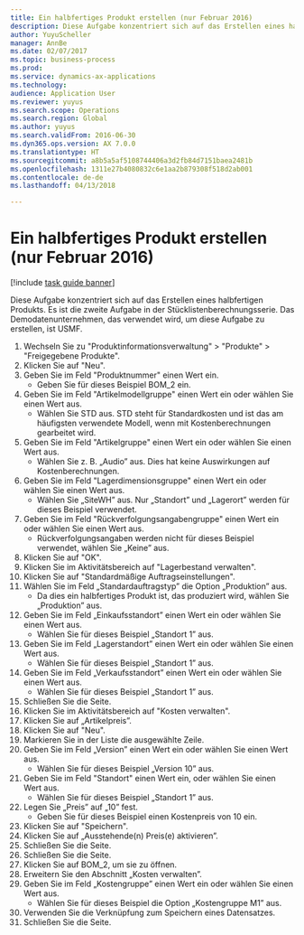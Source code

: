 ```yaml
--- 
title: Ein halbfertiges Produkt erstellen (nur Februar 2016)
description: Diese Aufgabe konzentriert sich auf das Erstellen eines halbfertigen Produkts.
author: YuyuScheller
manager: AnnBe
ms.date: 02/07/2017
ms.topic: business-process
ms.prod: 
ms.service: dynamics-ax-applications
ms.technology: 
audience: Application User
ms.reviewer: yuyus
ms.search.scope: Operations
ms.search.region: Global
ms.author: yuyus
ms.search.validFrom: 2016-06-30
ms.dyn365.ops.version: AX 7.0.0
ms.translationtype: HT
ms.sourcegitcommit: a8b5a5af5108744406a3d2fb84d7151baea2481b
ms.openlocfilehash: 1311e27b4080832c6e1aa2b879308f518d2ab001
ms.contentlocale: de-de
ms.lasthandoff: 04/13/2018

---
```

# <a name="create-a-semi-finished-product-february-2016-only"></a>Ein halbfertiges Produkt erstellen (nur Februar 2016)

[!include [task guide banner](../../includes/task-guide-banner.md)]

Diese Aufgabe konzentriert sich auf das Erstellen eines halbfertigen Produkts. Es ist die zweite Aufgabe in der Stücklistenberechnungsserie. Das Demodatenunternehmen, das verwendet wird, um diese Aufgabe zu erstellen, ist USMF.

1. Wechseln Sie zu "Produktinformationsverwaltung" > "Produkte" > "Freigegebene Produkte".
2. Klicken Sie auf "Neu".
3. Geben Sie im Feld "Produktnummer" einen Wert ein.
    * Geben Sie für dieses Beispiel BOM_2 ein.  
4. Geben Sie im Feld "Artikelmodellgruppe" einen Wert ein oder wählen Sie einen Wert aus.
    * Wählen Sie STD aus. STD steht für Standardkosten und ist das am häufigsten verwendete Modell, wenn mit Kostenberechnungen gearbeitet wird.  
5. Geben Sie im Feld "Artikelgruppe" einen Wert ein oder wählen Sie einen Wert aus.
    * Wählen Sie z. B. „Audio” aus. Dies hat keine Auswirkungen auf Kostenberechnungen.  
6. Geben Sie im Feld "Lagerdimensionsgruppe" einen Wert ein oder wählen Sie einen Wert aus.
    * Wählen Sie „SiteWH” aus. Nur „Standort” und „Lagerort” werden für dieses Beispiel verwendet.  
7. Geben Sie im Feld "Rückverfolgungsangabengruppe" einen Wert ein oder wählen Sie einen Wert aus.
    * Rückverfolgungsangaben werden nicht für dieses Beispiel verwendet, wählen Sie „Keine” aus.  
8. Klicken Sie auf "OK".
9. Klicken Sie im Aktivitätsbereich auf "Lagerbestand verwalten".
10. Klicken Sie auf "Standardmäßige Auftragseinstellungen".
11. Wählen Sie im Feld „Standardauftragstyp” die Option „Produktion” aus.
    * Da dies ein halbfertiges Produkt ist, das produziert wird, wählen Sie „Produktion” aus.  
12. Geben Sie im Feld „Einkaufsstandort” einen Wert ein oder wählen Sie einen Wert aus.
    * Wählen Sie für dieses Beispiel „Standort 1” aus.  
13. Geben Sie im Feld „Lagerstandort” einen Wert ein oder wählen Sie einen Wert aus.
    * Wählen Sie für dieses Beispiel „Standort 1” aus.  
14. Geben Sie im Feld „Verkaufsstandort” einen Wert ein oder wählen Sie einen Wert aus.
    * Wählen Sie für dieses Beispiel „Standort 1” aus.  
15. Schließen Sie die Seite.
16. Klicken Sie im Aktivitätsbereich auf "Kosten verwalten".
17. Klicken Sie auf „Artikelpreis”.
18. Klicken Sie auf "Neu".
19. Markieren Sie in der Liste die ausgewählte Zeile.
20. Geben Sie im Feld „Version” einen Wert ein oder wählen Sie einen Wert aus.
    * Wählen Sie für dieses Beispiel „Version 10” aus.  
21. Geben Sie im Feld "Standort" einen Wert ein, oder wählen Sie einen Wert aus.
    * Wählen Sie für dieses Beispiel „Standort 1” aus.  
22. Legen Sie „Preis” auf „10” fest.
    * Geben Sie für dieses Beispiel einen Kostenpreis von 10 ein.  
23. Klicken Sie auf "Speichern".
24. Klicken Sie auf „Ausstehende(n) Preis(e) aktivieren”.
25. Schließen Sie die Seite.
26. Schließen Sie die Seite.
27. Klicken Sie auf BOM_2, um sie zu öffnen.
28. Erweitern Sie den Abschnitt „Kosten verwalten”.
29. Geben Sie im Feld „Kostengruppe” einen Wert ein oder wählen Sie einen Wert aus.
    * Wählen Sie für dieses Beispiel die Option „Kostengruppe M1” aus.  
30. Verwenden Sie die Verknüpfung zum Speichern eines Datensatzes.
31. Schließen Sie die Seite.


